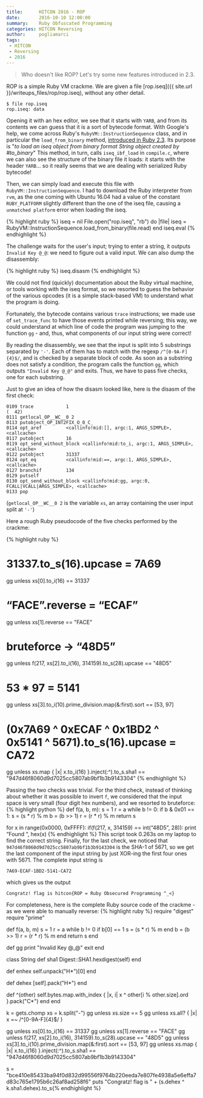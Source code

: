 ```yaml
---
title:      HITCON 2016 - ROP
date:       2016-10-10 12:00:00
summary:    Ruby Obfuscated Programming
categories: HITCON Reversing
author:     pogliamarci
tags:
 - HITCON
 - Reversing
 - 2016
---
```


> Who doesn't like ROP? Let's try some new features introduced in 2.3.



ROP is a simple Ruby VM crackme.
We are given a file [rop.iseq]({{ site.url }}/writeups_files/rop/rop.iseq), without any other detail.

    $ file rop.iseq
    rop.iseq: data

Opening it with an hex editor, we see that it starts with `YARB`, and from its
contents we can guess that it is a sort of bytecode format. With Google's help,
we come across Ruby's `RubyVM::InstructionSequence` class, and in particular
the `load_from_binary` method, [introduced in Ruby 2.3](https://bugs.ruby-lang.org/issues/11788).
Its purpose is "*to load an iseq object from binary format String object
created by #to_binary*"
This method, in turn, calls `iseq_ibf_load` in `compile.c`, where we can also
see the structure of the binary file it loads: it starts with the header
`YARB`... so it really seems that we are dealing with serialized Ruby bytecode!

Then, we can simply load and execute this file with
`RubyVM::InstructionSequence`.
I had to download the Ruby interpreter from `rvm`, as the one coming with
Ubuntu 16.04 had a value of the constant `RUBY_PLATFORM` slightly different
than the one of the iseq file, causing a `unmatched platform` error when
loading the iseq.

{% highlight ruby %}
iseq = nil
File.open("rop.iseq", "rb") do |file|
  iseq = RubyVM::InstructionSequence.load_from_binary(file.read)
end
iseq.eval
{% endhighlight %}

The challenge waits for the user's input; trying to enter a string, it outputs
`Invalid Key @_@`: we need to figure out a valid input. We can also dump the
disassembly:

{% highlight ruby %}
iseq.disasm
{% endhighlight %}

We could not find (quickly) documentation about the Ruby virtual
machine, or tools working with the iseq format, so we resorted to guess the
behavior of the various opcodes (it is a simple stack-based VM) to understand
what the program is doing.

Fortunately, the bytecode contains various `trace` instructions; we made use of
`set_trace_func` to have those events printed while reversing; this way, we
could understand at which line of code the program was jumping to the function
`gg` - and, thus, what components of our input string were correct!

By reading the disassembly, we see that the input is split into 5 substrings
separated by `'-'`. Each of them has to match with the regexp
`/^[0-9A-F]{4}$/`, and is checked by a separate block of code. As soon as a
substring does not satisfy a condition, the program calls the function `gg`,
which outputs `"Invalid Key @_@"` and exits. Thus, we have to pass five checks,
one for each substring.

Just to give an idea of how the disasm looked like, here is the disasm of the
first check:

    0109 trace            1                                               (  42)
    0111 getlocal_OP__WC__0 2
    0113 putobject_OP_INT2FIX_O_0_C_
    0114 opt_aref         <callinfo!mid:[], argc:1, ARGS_SIMPLE>, <callcache>
    0117 putobject        16
    0119 opt_send_without_block <callinfo!mid:to_i, argc:1, ARGS_SIMPLE>, <callcache>
    0122 putobject        31337
    0124 opt_eq           <callinfo!mid:==, argc:1, ARGS_SIMPLE>, <callcache>
    0127 branchif         134
    0129 putself
    0130 opt_send_without_block <callinfo!mid:gg, argc:0, FCALL|VCALL|ARGS_SIMPLE>, <callcache>
    0133 pop

(`getlocal_OP__WC__0 2` is the variable `xs`, an array containing the user input split at `'-'`)

Here a rough Ruby pseudocode of the five checks performed by the crackme:

{% highlight ruby %}
# 31337.to_s(16).upcase = 7A69
gg unless xs[0].to_i(16) == 31337
# “FACE”.reverse = “ECAF”
gg unless xs[1].reverse == "FACE"
# bruteforce -> “48D5”
gg unless f(217, xs[2].to_i(16), 314159).to_s(28).upcase == "48D5"
# 53 * 97 = 5141
gg unless xs[3].to_i(10).prime_division.map(&:first).sort == [53, 97]
# (0x7A69 ^ 0xECAF ^ 0x1BD2 ^ 0x5141 ^ 5671).to_s(16).upcase = CA72
gg unless xs.map { |x|
  x.to_i(16)
}.inject(:^).to_s.sha1 == "947d46f8060d9d7025cc5807ab9bf1b3b9143304"
{% endhighlight %}

Passing the two checks was trivial.
For the third check, instead of thinking about whether it was possible to
invert `f`, we considered that the input space is very small (four digit hex
numbers), and we resorted to bruteforce:
{% highlight python %}
def f(a, b, m):
    s = 1
    r = a
    while b != 0:
        if b & 0x01 == 1:
            s = (s * r) % m
        b = (b >> 1)
        r = (r * r) % m
    return s

for x in range(0x0000, 0xFFFF):
    if(f(217, x, 314159) == int(“48D5”, 28)):
        print “Found “, hex(x)
{% endhighlight %}
This script took 0.263s on my laptop to find the correct string.
Finally, for the last check, we noticed that
`947d46f8060d9d7025cc5807ab9bf1b3b9143304` is the SHA-1 of 5671, so we get the
last component of the input string by just XOR-ing the first four ones with
5671. The complete input string is

    7A69-ECAF-1BD2-5141-CA72

which gives us the output

    Congratz! flag is hitcon{ROP = Ruby Obsecured Programming ^_<}

For completeness, here is the complete Ruby source code of the crackme - as we
were able to manually reverse:
{% highlight ruby %}
require "digest"
require "prime"

def f(a, b, m)
   s = 1
   r = a
   while b != 0
      if b[0] == 1
         s = (s * r) % m
      end
      b = (b >> 1)
      r = (r * r) % m
   end
   return s
end

def gg
  print "Invalid Key @_@"
  exit
end

class String
  def sha1
    Digest::SHA1.hexdigest(self)
  end

  def enhex
    self.unpack("H*")[0]
  end

  def dehex
    [self].pack("H*")
  end

  def ^(other)
    self.bytes.map.with_index { |x, i|
        x ^ other[i % other.size].ord
    }.pack("C*")
  end
end

k = gets.chomp
xs = k.split("-")
gg unless xs.size == 5
gg unless xs.all? { |x|
  x =~ /^[0-9A-F]{4}$/
}

gg unless xs[0].to_i(16) == 31337
gg unless xs[1].reverse == "FACE"
gg unless f(217, xs[2].to_i(16), 314159).to_s(28).upcase == "48D5"
gg unless xs[3].to_i(10).prime_division.map(&:first).sort == [53, 97]
gg unless xs.map { |x|
  x.to_i(16)
}.inject(:^).to_s.sha1 == "947d46f8060d9d7025cc5807ab9bf1b3b9143304"

s = "bce410e85433ba94f0d832d99556f9764b220eeda7e807fe4938a5e6effa7d83c765e1795b6c26af8ad258f6"
puts "Congratz! flag is " + (s.dehex ^ k.sha1.dehex).to_s{% endhighlight %}
